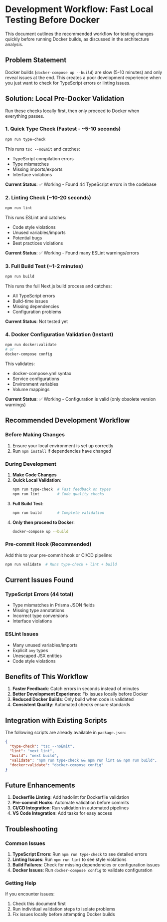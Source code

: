 # Development Workflow: Fast Local Testing Before Docker

This document outlines the recommended workflow for testing changes quickly before running Docker builds, as discussed in the architecture analysis.

## Problem Statement

Docker builds (`docker-compose up --build`) are slow (5-10 minutes) and only reveal issues at the end. This creates a poor development experience when you just want to check for TypeScript errors or linting issues.

## Solution: Local Pre-Docker Validation

Run these checks locally first, then only proceed to Docker when everything passes.

### 1. Quick Type Check (Fastest - ~5-10 seconds)

```bash
npm run type-check
```

This runs `tsc --noEmit` and catches:
- TypeScript compilation errors
- Type mismatches
- Missing imports/exports
- Interface violations

**Current Status**: ✅ Working - Found 44 TypeScript errors in the codebase

### 2. Linting Check (~10-20 seconds)

```bash
npm run lint
```

This runs ESLint and catches:
- Code style violations
- Unused variables/imports
- Potential bugs
- Best practices violations

**Current Status**: ✅ Working - Found many ESLint warnings/errors

### 3. Full Build Test (~1-2 minutes)

```bash
npm run build
```

This runs the full Next.js build process and catches:
- All TypeScript errors
- Build-time issues
- Missing dependencies
- Configuration problems

**Current Status**: Not tested yet

### 4. Docker Configuration Validation (Instant)

```bash
npm run docker:validate
# or
docker-compose config
```

This validates:
- docker-compose.yml syntax
- Service configurations
- Environment variables
- Volume mappings

**Current Status**: ✅ Working - Configuration is valid (only obsolete version warnings)

## Recommended Development Workflow

### Before Making Changes
1. Ensure your local environment is set up correctly
2. Run `npm install` if dependencies have changed

### During Development
1. **Make Code Changes**
2. **Quick Local Validation**:
   ```bash
   npm run type-check  # Fast feedback on types
   npm run lint        # Code quality checks
   ```
3. **Full Build Test**:
   ```bash
   npm run build       # Complete validation
   ```
4. **Only then proceed to Docker**:
   ```bash
   docker-compose up --build
   ```

### Pre-commit Hook (Recommended)
Add this to your pre-commit hook or CI/CD pipeline:

```bash
npm run validate  # Runs type-check + lint + build
```

## Current Issues Found

### TypeScript Errors (44 total)
- Type mismatches in Prisma JSON fields
- Missing type annotations
- Incorrect type conversions
- Interface violations

### ESLint Issues
- Many unused variables/imports
- Explicit `any` types
- Unescaped JSX entities
- Code style violations

## Benefits of This Workflow

1. **Faster Feedback**: Catch errors in seconds instead of minutes
2. **Better Development Experience**: Fix issues locally before Docker
3. **Reduced Docker Builds**: Only build when code is validated
4. **Consistent Quality**: Automated checks ensure standards

## Integration with Existing Scripts

The following scripts are already available in `package.json`:

```json
{
  "type-check": "tsc --noEmit",
  "lint": "next lint",
  "build": "next build",
  "validate": "npm run type-check && npm run lint && npm run build",
  "docker:validate": "docker-compose config"
}
```

## Future Enhancements

1. **Dockerfile Linting**: Add hadolint for Dockerfile validation
2. **Pre-commit Hooks**: Automate validation before commits
3. **CI/CD Integration**: Run validation in automated pipelines
4. **VS Code Integration**: Add tasks for easy access

## Troubleshooting

### Common Issues

1. **TypeScript Errors**: Run `npm run type-check` to see detailed errors
2. **Linting Issues**: Run `npm run lint` to see style violations
3. **Build Failures**: Check for missing dependencies or configuration issues
4. **Docker Issues**: Run `docker-compose config` to validate configuration

### Getting Help

If you encounter issues:
1. Check this document first
2. Run individual validation steps to isolate problems
3. Fix issues locally before attempting Docker builds
